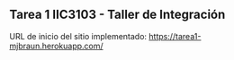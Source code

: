 ## Tarea 1 IIC3103 - Taller de Integración
URL de inicio del sitio implementado: https://tarea1-mjbraun.herokuapp.com/
